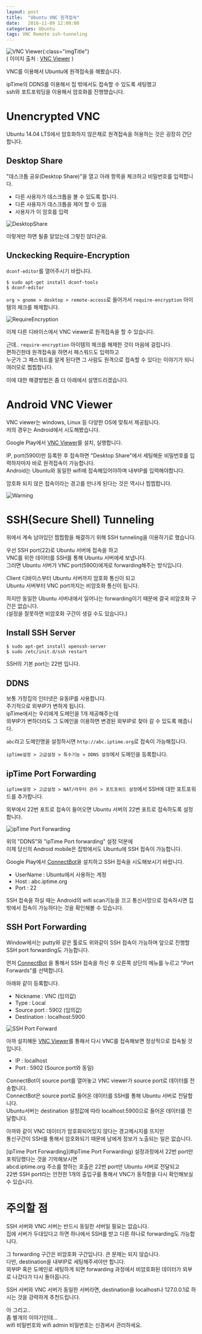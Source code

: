 ```yaml
---
layout: post
title:  "Ubuntu VNC 원격접속"
date:   2016-11-09 12:00:00
categories: Ubuntu
tags: VNC Remote ssh-tunneling
---
```


![VNC Viewer](https://lh6.ggpht.com/RcRUeZKNRYaCfoNGMe8Ic8OORBN-_pXgNyNtvNfSQ-5DFl-7CTuTYC2m96BbbV5IQU0=w300){:class="imgTitle"}  
( 이미지 출처 : [VNC Viewer](https://play.google.com/store/apps/details?id=com.realvnc.viewer.android) )  

VNC를 이용해서 Ubuntu에 원격접속을 해봤습니다.  

ipTime의 DDNS를 이용해서 집 밖에서도 접속할 수 있도록 세팅했고  
ssh와 포트포워딩을 이용해서 암호화를 진행했습니다.  

<!--more-->

# Unencrypted VNC

Ubuntu 14.04 LTS에서 암호화하지 않은채로 원격접속을 허용하는 것은 굉장히 간단합니다.  

## Desktop Share

"데스크톱 공유(Desktop Share)"을 열고 아래 항목을 체크하고 비밀번호를 입력합니다.  
  - 다른 사용자가 데스크톱을 볼 수 있도록 합니다.
  - 다른 사용자가 데스크톱을 제어 할 수 있음
  - 사용자가 이 암호를 입력

![DesktopShare](https://lh3.googleusercontent.com/35Sap6rnEEISQsBv5t-kukIEDYvCe-CwcUBh3Bc4QVw0MnWidtFRFPwkQhW5mZ-y_7nAgyBpmz6TPzVLTPucfD7TO80XOvES8UaRBUUKcmJAHSokFFA6SzO-_0QGZho_7MCFGseUOSNax-cfCQt5gK28aAGNHgzRlu1Qwp9YlhC6WaMydocI_OE2dFqrZdVKKxQm-yemlpdJmYBr4KmXG4Y37REMbVGqy_ck0F2f0FTU3qmBK2w0NNug-_031XfPwEGFuBTWrwlb7vC_YrCmCcAv2_mEwunPnzhGMnXxA1onaBTxZ7iHA14zTWL3qzuSszwaUqVe_N6LDoL4QbpM8pwBIfQUGNFd-XsTwhuIo9BrbWdnadIoOQLPnFKkS0ar_gzGpNW-6sBQYo9SRjzJdj5mr4FKoPp6NXqhSaCZIA8oJQMEwKccltFvG-sYshMZTDfrRjoteejcJ2qMhapUGf_LzV7wsC_nOrQEYICZ3nwvjBNKmdi3YFNaCXORMjhSBE8OoHmM5ohx_iDRmV6C9pyb97cp_fqRLBLpIQXweZ6Bofyt3AWNtdfPLHUDYTROITQzaVKgAU9a4YeO4v9q74KzQW_BSxCJXEK6CRs0GJM1vHpi=w440-h443-no)  

이렇게만 하면 될줄 알았는데 그렇진 않더군요.  

## Unckecking Require-Encryption 

```dconf-editor```를 열어주시기 바랍니다.  

~~~
$ sudo apt-get install dconf-tools
$ dconf-editor
~~~

```org > gnome > desktop > remote-access```로 들어가서 ```require-encryption``` 아이템의 체크를 해제합니다.  

![RequireEncryption](https://lh3.googleusercontent.com/PVk4wRbB8OAgb6OouP8mULi8tTXIiltULEFRwR4EyTlvyjJXnB5h7TcKBoiQzwlic7ExWLD7bSD3dDzlXlXQf_d3werVUoywa8TEZikHc1xzBUYCx4rojE7p9qyj02YYUGLW4lHI0tneaDeAncSfGLALhiEBBrsFXtOSyrzm75yXRYZfaK56ADLCUPVFbPZd3yluIwWX4fV1mbz0RKRnxYl6rGjyr0gKEzvmMq2k72f1zza74nulmKvevbdC38wvXLYr3ppyEWPGXF6iHiZ9NOoUm9qEoj7iOjBV5Ed_0280SdEBXIPk6c5t0n2kj4FTY1uqlgP1U6p0gVFX6t8ReVwG3nf3CXsxeSBADZ7AaJ1Jo2TDomu5DBIj3sKdnp05KQTJbKDVqo08E8Gap0jvgoK4tzeRIEXXxyFu4eTzS8KdC5g-bG2NmgOlyuAeBpMDR-U-kT1CbA30-E5N4yv7igOWkPFEgj97phCVtAx9eNLFgT5Bcw9KaV3tDeNLXwyZFqNrxpWNYt85B1P4raDAtOAQyFjcby8yVfQHIE0UTzKo8VKmlgColtsch5Ihh2lI_56ihX9iGW4TuBMDlE90J7-7lYSz8CSl6cJ2RC-Jn6cUSVby=w800-h628-no)  

이제 다른 디바이스에서 VNC viewer로 원격접속을 할 수 있습니다.  

근데.. ```require-encryption``` 아이템의 체크를 해제한 것이 마음에 걸립니다.  
편하긴한데 원격접속을 하면서 패스워드도 입력하고  
누군가 그 패스워드를 알게 된다면 그 사람도 원격으로 접속할 수 있다는 이야기가 되니 여러모로 찝찝합니다.  

이에 대한 해결방법은 좀 더 아래에서 설명드리겠습니다.  

# Android VNC Viewer

VNC viewer는 windows, Linux 등 다양한 OS에 맞춰서 제공됩니다.  
저의 경우는 Android에서 시도해봤습니다.  

Google Play에서 [VNC Viewer](https://play.google.com/store/apps/details?id=com.realvnc.viewer.android)를 설치, 실행합니다.  

IP, port(5900)만 등록한 후 접속하면 "Desktop Share"에서 세팅해둔 비밀번호를 입력하자마자 바로 원격접속이 가능합니다.  
Android는 Ubuntu와 동일한 wifi에 접속해있어야하며 내부IP를 입력해야합니다.  

암호화 되지 않은 접속이라는 경고를 만나게 된다는 것은 역시나 찝찝합니다.  

![Warning](https://lh3.googleusercontent.com/XKJ5AmnInMH6jtwyFGysIWEQNpCtPo3xYcXxDN2cyzJVTo9ZJYluKWFOVHsdsQB1vf9x_I5fdWiki-C7gGRdwmL7Ndl_QQVduQvWEScF3CvubczzqJ3PfWw_TxpYMgajJja4HjgEmNPM6Cf9ox1ZMgVfRAiEFMHVF3eqMX1JNmgXao9Fp2QCVBxTf41yJKvNsVV-3_ZpCVbvw62mpa81w6FZD8zgaWL8um7ukcUExR9MxRmVwYkf_xgxVVOYzWblWn-mFBJd9r4Q8hmO0BOpZjTLaWm9YpCmlNYbtr9hZIosI3I1LBvpu5kt0EQkyyVLNg3jxC39Xh0ZXfLiTUhYyafv_NNqhZObHq5pOXIK2Jsru-GqV7qy-IWhpUR4ZQ6yZMEpK4EYMORJvh0dy8fivK-sic40A4252keRICD4icnUDN4EB17EiYmKcrgZQCFCgqVpRX83Xe6o4IaEkGymIPu-ROaHeGtMt68snrjEMoKtk_K1YGSSDdggVSHkqImw3gsiAuBVmawOMVv_jE4fybCTaBnDnGsp6sZUwS1p2NFkJS-7sDp5nYnqsQnZfm27x_yxFqz0MIzYEWiBqqcUQZQ4-t3ZbGpEVOWhworwTkjLZfCi=w379-h673-no)

# SSH(Secure Shell) Tunneling

위에서 계속 남아있던 찝찝함을 해결하기 위해 SSH tunneling을 이용하기로 했습니다.  

우선 SSH port(22)로 Ubuntu 서버에 접속을 하고  
VNC를 위한 데이터를 SSH를 통해 Ubuntu 서버에세 보냅니다.  
그러면 Ubuntu 서버가 VNC port(5900)에게로 forwarding해주는 방식입니다.  

Client 디바이스부터 Ubuntu 서버까지 암호화 통신이 되고  
Ubuntu 서버부터 VNC port까지는 비암호화 통신이 됩니다.  

하지만 동일한 Ubuntu 서버내에서 일어나는 forwarding이기 때문에 결국 비암호화 구간은 없습니다.  
(설정을 잘못하면 비암호화 구간이 생길 수도 있습니다.)  

## Install SSH Server

~~~
$ sudo apt-get install openssh-server
$ sudo /etc/init.d/ssh restart
~~~

SSH의 기본 port는 22번 입니다.  

## DDNS

보통 가정집의 인터넷은 유동IP를 사용합니다.  
주기적으로 외부IP가 변하게 됩니다.  
ipTime에서는 우리에게 도메인을 1개 제공해주는데  
외부IP가 변하더라도 그 도메인을 이용하면 변경된 외부IP로 찾아 갈 수 있도록 해줍니다.  

```abc```라고 도메인명을 설정하시면 ```http://abc.iptime.org```로 접속이 가능해집니다.  

```ipTime설정 > 고급설정 > 특수기능 > DDNS 설정```에서 도메인을 등록합니다.  

## ipTime Port Forwarding

```ipTime설정 > 고급설정 > NAT/라우터 관리 > 포트포워드 설정```에서 SSH에 대한 포트포워드를 추가합니다.  

외부에서 22번 포트로 접속이 들어오면 Ubuntu 서버의 22번 포트로 접속하도록 설정합니다.  

![ipTime Port Forwarding](https://lh3.googleusercontent.com/-qFy4yzzhQOHLWaGl0kWOQbLo87HViOe4RBy3DX93_HpcRAcXxfy8gnwcpLgxn9M_gAk1XOEgrg22bLcS-XcR_NlanbiuCXJf3Nklhxpih3GDrkzpHywWQKZTaSW5ZOaohRDPtV2JTxuIFz77vbr5Ao_cThWNwigbiHW1vpehnjx7iValW0t5--D6-jcV8ucB0UHDSIs4-JH_gSKq6vRn6n47RP9XhFUTnlSkMRrz1Igyn_3ZHRlwhxAq1RoJQ13NUJu4kXIdVeM6zUNWwpPAMdaLzsC0Iad2GgdtQI76htC4y9sV_iX8kEHVwcyVmBI3LR82mYKypHt4VB6GEl0144gtfGKRwLW_saLnLS4yZQwRgLFweDfd-JeEI5GnlajiKaRaWVPDL1nxNxQh0_C4E7alHrZX36QSkLBTtnM7nuDIQ3lKbrsBuLxFCrrEdcBYhRB5WVNJ9f7GEJsu3yze0hhEQVF3Bh_mE0saH3Mt9_B8H_u1Zt6z40YU4zlXEYUsPaWc05CBP3B1NYnxJx5zvhmIWyCOwLdOLs1CNxWBTS42lYxwL-kh9tJdbDz-jliaKSFl3t0rWbH2yCo-KugDkVXRDox1wdm9M1ln-mBXCuQKRbo=w877-h405-no)

위의 "DDNS"와 "ipTime Port forwarding" 설정 덕분에  
이제 당신의 Android mobile은 집밖에서도 Ubuntu에 SSH 접속이 가능합니다.  

Google Play에서 [ConnectBot](https://play.google.com/store/apps/details?id=org.connectbot)을 설치하고 SSH 접속을 시도해보시기 바랍니다.  

  - UserName : Ubuntu에서 사용하는 계정  
  - Host : abc.iptime.org  
  - Port : 22  

SSH 접속을 하실 때는 Android의 wifi scan기능을 끄고 통신사망으로 접속하시면 집밖에서 접속이 가능하다는 것을 확인해볼 수 있습니다.  

## SSH Port Forwarding

Window에서는 putty와 같은 툴로도 위와같이 SSH 접속이 가능하며 앞으로 진행할 SSH port forwarding도 가능합니다.  

먼저 [ConnectBot](https://play.google.com/store/apps/details?id=org.connectbot) 을 통해서 SSH 접속을 하신 후 오른쪽 상단의 메뉴를 누르고 "Port Forwards"를 선택합니다.  

아래와 같이 등록합니다.  

  - Nickname : VNC (임의값)  
  - Type : Local  
  - Source port : 5902 (임의값)  
  - Destination : localhost:5900  

![SSH Port Forward](https://lh3.googleusercontent.com/9QsFHd7x3VqeU2EORq9KBm3DDWJxwB4jin68UxE4_6h4boxe2HokC1-FsB2sIT_T7a2LfT3qPeZ8vgmAwylkf6MxZqFcQDstKlcIhjtynmdEGlfwMgckHtv6KpxWoNLK15WZLer7STH2cKttHk-eSgWtU-Y-CZmOTqVnhedLdb-KsiSKaNlLrYe0ydB_vM5Qdzrvj-iqHGX7i0I3HuDz5jHl_kS4pth6NnwjkA5ymEdR4vzRpE4TIrLo3hX1l3A-WV2nqy2mSNNBSwz8cCZfGcKl9QsFxP37r71e9yVBsoQ2P92l1R5Zw_XNN17bZQ1lt_1ngIN6eHwCwKgkM50BmXHWa5r06N_QwqxJXWeGaS8u28PlASCaq4_Jpr2SZesSL4RhuMMcmLqjW055nAZWSBRiIerGRAuoogxxRxzFMbPnEgZBLebIdIwplGxyPAAIdspfr64un5jgopLxmzSH6g3XwGut2iy4v9PH6LsJS45nmxUvuT4Ys2RCIsOBejmPgyvGf8Oh2nJPry9FAvt31-FzU82watb2Dqw9EQb0o56ysnxr2JKMZ4nYUkFC-WuqHGnoBxD3pGU_5NxpILECn5QH2XuNSFfehErQuqeiDTjie8B1=w379-h673-no)

아까 설치해둔 [VNC Viewer](https://play.google.com/store/apps/details?id=com.realvnc.viewer.android)를 통해서 다시 VNC를 접속해보면 정상적으로 접속될 것입니다.  

  - IP : localhost  
  - Port : 5902 (Source port와 동일)  


ConnectBot이 source port를 열어놓고 VNC viewer가 source port로 데이터를 전송합니다.  
ConnectBot은 source port로 들어온 데이터를 SSH를 통해 Ubuntu 서버로 전달합니다.  
Ubuntu서버는 destination 설정값에 따라 localhost:5900으로 들어온 데이터를 전달합니다.  

아까와 같이 VNC 데이터가 암호화되어있지 않다는 경고메시지를 뜨지만  
통신구간이 SSH를 통해서 암호화되기 때문에 남에게 정보가 노출되는 일은 없습니다.  

[ipTime Port Forwarding](#ipTime Port Forwarding) 설정과정에서 22번 port만 포워딩했다는 것을 기억해보시면  
abcd.iptime.org 주소를 향하는 호출은 22번 port만 Ubuntu 서버로 전달되고  
22번 SSH port라는 안전한 1개의 출입구를 통해서 VNC가 동작함을 다시 확인해보실 수 있습니다.  


# 주의할 점

SSH 서버와 VNC 서버는 반드시 동일한 서버일 필요는 없습니다.  
집에 서버가 두대있다고 하면 하나에서 SSH를 받고 다른 하나로 forwarding도 가능합니다.  

그 forwarding 구간은 비암호화 구간입니다. 큰 문제는 되지 않습니다.  
다만, destination을 내부IP로 세팅해주셔야만 합니다.  
외부IP 혹은 도메인로 세팅하게 되면 forwarding 과정에서 비암호화된 데이터가 외부로 나갔다가 다시 돌아옵니다.  

SSH 서버와 VNC 서버가 동일한 서버라면, destination을 localhost나 127.0.0.1로 하시는 것을 강력하게 추천드립니다.  

아 그리고..  
좀 별개의 이야기인데...  
wifi 비밀번호와 wifi admin 비밀번호는 신경써서 관리하세요.  

